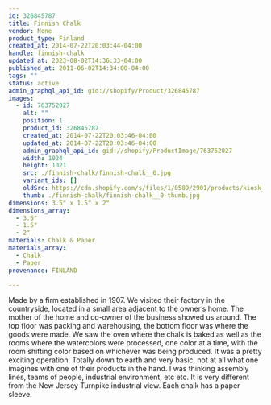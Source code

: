 ```yaml
---
id: 326845787
title: Finnish Chalk
vendor: None
product_type: Finland
created_at: 2014-07-22T20:03:44-04:00
handle: finnish-chalk
updated_at: 2023-08-02T14:36:33-04:00
published_at: 2011-06-02T14:34:00-04:00
tags: ""
status: active
admin_graphql_api_id: gid://shopify/Product/326845787
images:
  - id: 763752027
    alt: ""
    position: 1
    product_id: 326845787
    created_at: 2014-07-22T20:03:46-04:00
    updated_at: 2014-07-22T20:03:46-04:00
    admin_graphql_api_id: gid://shopify/ProductImage/763752027
    width: 1024
    height: 1021
    src: ./finnish-chalk/finnish-chalk__0.jpg
    variant_ids: []
    oldSrc: https://cdn.shopify.com/s/files/1/0589/2901/products/kiosk_fi_WHITECHALK.jpeg?v=1406073826
    thumb: ./finnish-chalk/finnish-chalk__0-thumb.jpg
dimensions: 3.5" x 1.5" x 2"
dimensions_array:
  - 3.5"
  - 1.5"
  - 2"
materials: Chalk & Paper
materials_array:
  - Chalk
  - Paper
provenance: FINLAND

---
```


Made by a firm established in 1907. We visited their factory in the countryside, located in a small area adjacent to the owner’s home. The mother of the home and co-owner of the business showed us around. The top floor was packing and warehousing, the bottom floor was where the goods were made. We saw the oven where the chalk is baked as well as the rooms where the watercolors were processed, one color at a time, with the room shifting color based on whichever was being produced. It was a pretty exciting operation. Totally down to earth and very basic, not at all what one imagines with one of their products in the hand. I was thinking assembly lines, teams of people, industrial environment, etc etc. It is very different from the New Jersey Turnpike industrial view. Each chalk has a paper sleeve.